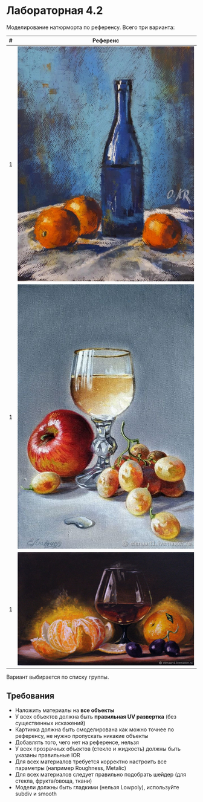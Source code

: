 # Лабораторная 4.2

Моделирование натюрморта по референсу. Всего три варианта:

| #   | Референс                    |
| --- | --------------------------- |
| 1   | ![](examples/lab4-2-e1.jpg) |
| 1   | ![](examples/lab4-2-e2.jpg) |
| 1   | ![](examples/lab4-2-e3.jpg) |

Вариант выбирается по списку группы.

## Требования

* Наложить материалы на **все объекты**
* У всех объектов должна быть **правильная UV развертка** (без существенных искажений)
* Картинка должна быть смоделирована как можно точнее по референсу, не нужно пропускать никакие объекты
* Добавлять того, чего нет на референсе, нельзя
* У всех прозрачных объектов (стекло и жидкость) должны быть указаны правильные IOR
* Для всех материалов требуется корректно настроить все параметры (например Roughness, Metalic)
* Для всех материалов следует правильно подобрать шейдер (для стекла, фрукта/овоща, ткани)
* Модели должны быть гладкими (нельзя Lowpoly), используйте subdiv и smooth